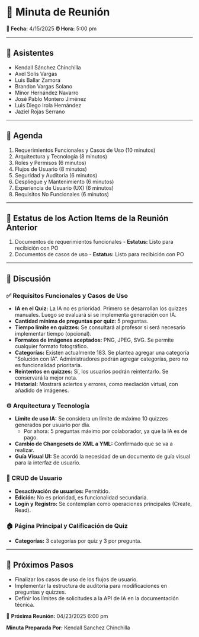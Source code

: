 # 📌 Minuta de Reunión

**📅 Fecha:** 4/15/2025
**⏰ Hora:** 5:00 pm

---

## 👥 Asistentes
- Kendall Sánchez Chinchilla  
- Axel Solís Vargas  
- Luis Ballar Zamora  
- Brandon Vargas Solano  
- Minor Hernández Navarro  
- José Pablo Montero Jiménez  
- Luis Diego Irola Hernández  
- Jaziel Rojas Serrano  

---

## 📜 Agenda
1. Requerimientos Funcionales y Casos de Uso (10 minutos)
2. Arquitectura y Tecnología (8 minutos)
3. Roles y Permisos (6 minutos)
4. Flujos de Usuario (8 minutos)
5. Seguridad y Auditoría (6 minutos)
6. Despliegue y Mantenimiento (6 minutos)
7. Experiencia de Usuario (UX) (6 minutos)
8. Requisitos No Funcionales (6 minutos)

---

## 📌 Estatus de los Action Items de la Reunión Anterior
1. Documentos de requerimientos funcionales - **Estatus:** Listo para recibición con PO
2. Documentos de casos de uso - **Estatus:** Listo para recibición con PO  
---

## 📝 Discusión

### ✅ Requisitos Funcionales y Casos de Uso
- **IA en el Quiz:** La IA no es prioridad. Primero se desarrollan los quizzes manuales. Luego se evaluará si se implementa generación con IA.
- **Cantidad mínima de preguntas por quiz:** 5 preguntas.
- **Tiempo límite en quizzes:** Se consultará al profesor si será necesario implementar tiempo (opcional).
- **Formatos de imágenes aceptados:** PNG, JPEG, SVG. Se permite cualquier formato fotográfico.
- **Categorías:** Existen actualmente 183. Se plantea agregar una categoría “Solución con IA”. Administradores podrán agregar categorías, pero no es funcionalidad prioritaria.
- **Reintentos en quizzes:** Sí, los usuarios podrán reintentarlo. Se conservará la mejor nota.
- **Historial:** Mostrará aciertos y errores, como mediación virtual, con añadido de imágenes.

### ⚙️ Arquitectura y Tecnología
- **Límite de uso IA:** Se considera un límite de máximo 10 quizzes generados por usuario por día.  
  - Por ahora: 5 preguntas máximo por colaborador, ya que la IA es de pago.
- **Cambio de Changesets de XML a YML:** Confirmado que se va a realizar.
- **Guía Visual UI:** Se acordó la necesidad de un documento de guía visual para la interfaz de usuario.

### 👤 CRUD de Usuario
- **Desactivación de usuarios:** Permitido.
- **Edición:** No es prioridad, es funcionalidad secundaria.
- **Login y Registro:** Se contemplan como operaciones principales (Create, Read).

### 🏠 Página Principal y Calificación de Quiz
- **Categorías:** 3 categorías por quiz y 3 por pregunta.

---

## 🚀 Próximos Pasos
- Finalizar los casos de uso de los flujos de usuario.
- Implementar la estructura de auditoría para modificaciones en preguntas y quizzes.
- Definir los límites de solicitudes a la API de IA en la documentación técnica.

📅 **Próxima Reunión:** 04/23/2025 6:00 pm

**Minuta Preparada Por:** Kendall Sanchez Chinchilla
